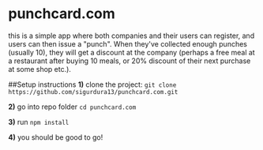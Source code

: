 # punchcard.com
this is a simple app where both companies and their users can register, and users can then issue a "punch". When they've collected enough punches (usually 10), they will get a discount at the company (perhaps a free meal at a restaurant after buying 10 meals, or 20% discount of their next purchase at some shop etc.).

##Setup instructions
**1)** clone the project: ```git clone https://github.com/sigurdura13/punchcard.com.git```

**2)** go into repo folder ```cd punchcard.com```

**3)** run ```npm install```

**4)** you should be good to go!
